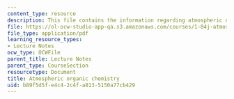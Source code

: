 ```yaml
---
content_type: resource
description: This file contains the information regarding atmospheric organic chemistry.
file: https://ol-ocw-studio-app-qa.s3.amazonaws.com/courses/1-84j-atmospheric-chemistry-fall-2013/b89f5d5fe4c42c4fa8135150a77cb429_MIT1_84JF13_Lec12_orgo.pdf
file_type: application/pdf
learning_resource_types:
- Lecture Notes
ocw_type: OCWFile
parent_title: Lecture Notes
parent_type: CourseSection
resourcetype: Document
title: Atmospheric organic chemistry
uid: b89f5d5f-e4c4-2c4f-a813-5150a77cb429
---
```

